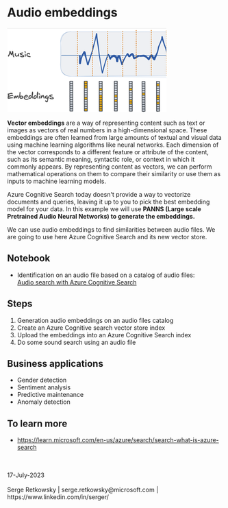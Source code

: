# Audio embeddings

<img src="embedding.png">

**Vector embeddings** are a way of representing content such as text or images as vectors of real numbers in a high-dimensional space. These embeddings are often learned from large amounts of textual and visual data using machine learning algorithms like neural networks. Each dimension of the vector corresponds to a different feature or attribute of the content, such as its semantic meaning, syntactic role, or context in which it commonly appears. By representing content as vectors, we can perform mathematical operations on them to compare their similarity or use them as inputs to machine learning models.

Azure Cognitive Search today doesn't provide a way to vectorize documents and queries, leaving it up to you to pick the best embedding model for your data. In this example we will use **PANNS (Large scale Pretrained Audio Neural Networks) to generate the embeddings.**

We can use audio embeddings to find similarities between audio files.
We are going to use here Azure Cognitive Search and its new vector store.

## Notebook
- Identification on an audio file based on a catalog of audio files:<br>
<a href="Audio%20Search%20with%20audio%20embeddings%20and%20Azure%20Cognitive%20Search.ipynb">Audio search with Azure Cognitive Search</a>

## Steps
1. Generation audio embeddings on an audio files catalog
2. Create an Azure Cognitive search vector store index
3. Upload the embeddings into an Azure Cognitive Search index
4. Do some sound search using an audio file

## Business applications
- Gender detection
- Sentiment analysis
- Predictive maintenance
- Anomaly detection

## To learn more
- https://learn.microsoft.com/en-us/azure/search/search-what-is-azure-search


<br>
<br>
17-July-2023<br>
<br>
Serge Retkowsky | serge.retkowsky@microsoft.com | https://www.linkedin.com/in/serger/
